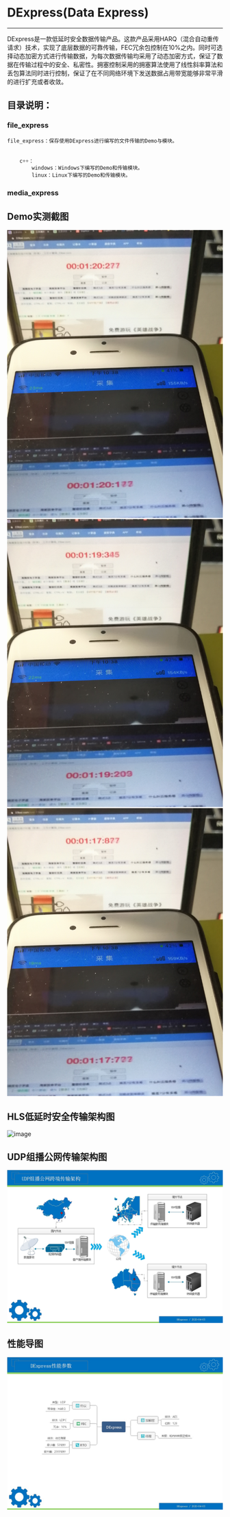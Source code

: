 # DExpress(Data Express)

------

DExpress是一款低延时安全数据传输产品。这款产品采用HARQ（混合自动重传请求）技术，实现了底层数据的可靠传输，FEC冗余包控制在10%之内。同时可选择动态加密方式进行传输数据，为每次数据传输均采用了动态加密方式，保证了数据在传输过程中的安全、私密性。拥塞控制采用的拥塞算法使用了线性斜率算法和丢包算法同时进行控制，保证了在不同网络环境下发送数据占用带宽能够非常平滑的进行扩充或者收敛。


## 目录说明：

### file_express
	file_express：保存使用DExpress进行编写的文件传输的Demo与模块。

```python

	c++：
		windows：Windows下编写的Demo和传输模块。
		linux：Linux下编写的Demo和传输模块。

```



### media_express

## Demo实测截图
![image](https://github.com/DExpress-dev/DExpress/blob/main/doc/live0.jpg)
![image](https://github.com/DExpress-dev/DExpress/blob/main/doc/live3.jpg)
![image](https://github.com/DExpress-dev/DExpress/blob/main/doc/live8.jpg)

## HLS低延时安全传输架构图
![image](E:/Github/DExpress/image/framework_hls.jpg)

## UDP组播公网传输架构图
![image](https://github.com/Tinachain/DExpress/blob/master/image/framework_udp.jpg)

## 性能导图
![image](https://github.com/Tinachain/DExpress/blob/master/image/performance.jpg)


